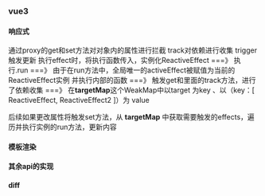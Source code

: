 ### vue3

#### 响应式
通过proxy的get和set方法对对象内的属性进行拦截
track对依赖进行收集
trigger触发更新
执行effect时，将执行函数传入，实例化ReactiveEffect ===》 
执行.run ===》 
由于在run方法中，全局唯一的activeEffect被赋值为当前的ReactiveEffect实例 并执行内部的函数 ===》
触发get和里面的track方法，进行了依赖收集 ===》
在**targetMap**这个WeakMap中以target 为key 、以（key：[ ReactiveEffect, ReactiveEffect2 ]）为 value

后续如果更改属性将触发set方法，从 **targetMap** 中获取需要触发的effects，遍历并执行实例的run方法，更新内容

#### 模板渲染

#### 其余api的实现

#### diff
